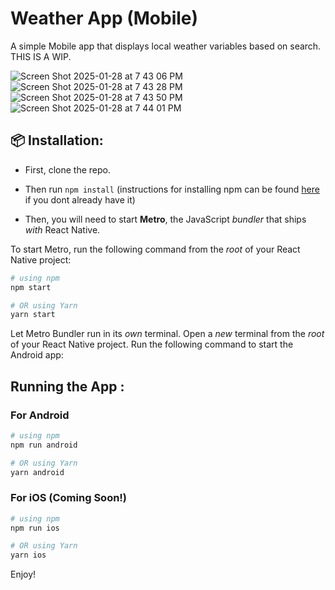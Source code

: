 
# Weather App (Mobile)
A simple Mobile app that displays local weather variables based on search.
THIS IS A WIP. 

![Screen Shot 2025-01-28 at 7 43 06 PM](https://github.com/user-attachments/assets/8cbca8fb-b337-45ff-8bb1-a1dade26643f)
![Screen Shot 2025-01-28 at 7 43 28 PM](https://github.com/user-attachments/assets/01c060d3-21b8-4782-953c-e6579d0fb360)
![Screen Shot 2025-01-28 at 7 43 50 PM](https://github.com/user-attachments/assets/0ec93631-9100-40b6-8744-8174528387b0)
![Screen Shot 2025-01-28 at 7 44 01 PM](https://github.com/user-attachments/assets/89b8fd59-bf75-46c6-9a54-3428687d5745)





## 📦 Installation:
- First, clone the repo.
- Then run `npm install` (instructions for installing npm can be found [here](https://docs.npmjs.com/downloading-and-installing-node-js-and-npm) if you dont already have it)

- Then, you will need to start **Metro**, the JavaScript _bundler_ that ships _with_ React Native.

To start Metro, run the following command from the _root_ of your React Native project:

```bash
# using npm
npm start

# OR using Yarn
yarn start
```



Let Metro Bundler run in its _own_ terminal. Open a _new_ terminal from the _root_ of your React Native project. Run the following command to start the Android app:

## Running the App :

### For Android 

```bash
# using npm
npm run android

# OR using Yarn
yarn android
```

### For iOS (Coming Soon!) 

```bash
# using npm
npm run ios

# OR using Yarn
yarn ios
```

Enjoy!


